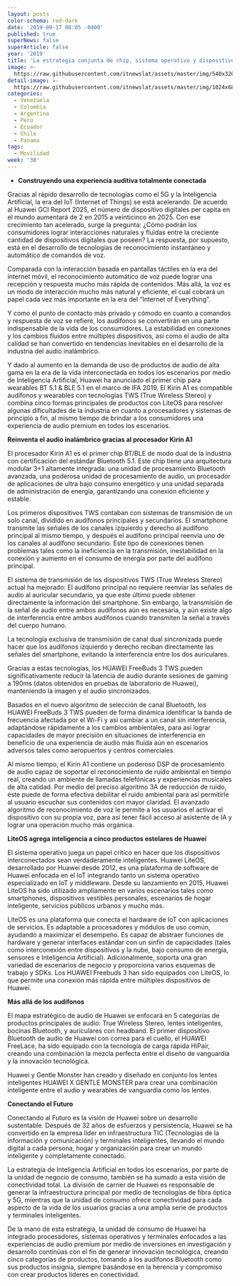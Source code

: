 ```yaml
---
layout: posts
color-schema: red-dark
date: '2019-09-17 08:05 -0400'
published: true
superNews: false
superArticle: false
year: '2019'
title: 'La estrategia conjunta de chip, sistema operativo y dispositivos de Huawei'
image: >-
  https://raw.githubusercontent.com/itnewslat/assets/master/img/540x320/Huawei-Best-IFA-p.jpg
detail-image: >-
  https://raw.githubusercontent.com/itnewslat/assets/master/img/1024x680/Huawei-Best-IFA-g.jpg
categories:
  - Venezuela
  - Colombia
  - Argentina
  - Perú
  - Ecuador
  - Chile
  - Panama
tags:
  - Movilidad
week: '38'
---
```

- **Construyendo una experiencia auditiva totalmente conectada**

Gracias al rápido desarrollo de tecnologías como el 5G y la Inteligencia Artificial, la era del IoT (Internet of Things) se está acelerando. De acuerdo al Huawei GCI Report 2025, el número de dispositivo digitales per capita en el mundo aumentará de 2 en 2015 a veinticinco en 2025. Con ese crecimiento tan acelerado, surge la pregunta: ¿Cómo podrán los consumidores lograr interacciones naturales y fluidas entre la creciente cantidad de dispositivos digitales que poseen? La respuesta, por supuesto, está en el desarrollo de tecnologías de reconocimiento instantáneo y automático de comandos de voz. 

Comparada con la interacción basada en pantallas táctiles en la era del internet móvil, el reconocimiento automático de voz puede lograr una recepción y respuesta mucho más rápida de contenidos. Más allá, la voz es un modo de interacción mucho más natural y eficiente, el cual cobrará un papel cada vez más importante en la era del “Internet of Everything”.  

Y como el punto de contacto más privado y cómodo en cuanto a comandos y respuesta de voz se refiere, los audífonos se convertirán en una parte indispensable de la vida de los consumidores. La estabilidad en conexiones y los cambios fluidos entre múltiples dispositivos, así como el audio de alta calidad se han convertido en tendencias inevitables en el desarrollo de la industria del audio inalámbrico. 

Y dado al aumento en la demanda de uso de productos de audio de alta gama en la era de la vida interconectada en todos los escenarios por medio de Inteligencia Artificial, Huawei ha anunciado el primer chip para wearables BT 5.1 & BLE 5.1 en el marco de IFA 2019. El Kirin A1 es compatible audífonos y wearables con tecnologías TWS (True Wireless Stereo) y combina cinco formas principales de productos con LiteOS para resolver algunas dificultades de la industria en cuanto a procesadores y sistemas de principio a fin, al mismo tiempo de brindar a los consumidores una experiencia de audio premium en todos los escenarios. 

**Reinventa el audio inalámbrico gracias al procesador Kirin A1**

El procesador Kirin A1 es el primer chip BT/BLE de modo dual de la industria con certificación del estándar Bluetooth 5.1. Este chip tiene una arquitectura modular 3+1 altamente integrada: una unidad de procesamiento Bluetooth avanzada, una poderosa unidad de procesamiento de audio, un procesador de aplicaciones de ultra bajo consumo energético y una unidad separada de administración de energía, garantizando una conexión eficiente y estable.

Los primeros dispositivos TWS contaban con sistemas de transmisión de un solo canal, dividido en audífonos principales y secundarios. El smartphone transmite las señales de los canales izquierdo y derecho al audífono principal al mismo tiempo, y después el audífono principal reenvía uno de los canales al audífono secundario. Este tipo de conexiones tienen problemas tales como la ineficiencia en la transmisión, inestabilidad en la conexión y aumento en el consumo de energía por parte del audífono principal. 

El sistema de transmisión de los dispositivos TWS (True Wireless Stereo) actual ha mejorado: El audífono principal no requiere reenviar las señales de audio al auricular secundario, ya que este último puede obtener directamente la información del smartphone. Sin embargo, la transmisión de la señal de audio entre ambos audífonos aún es necesaria, y aún existe algo de interferencia entre ambos audífonos cuando transmiten la señal a través del cuerpo humano. 

La tecnología exclusiva de transmisión de canal dual sincronizada puede hacer que los audífonos izquierdo y derecho reciban directamente las señales del smartphone, evitando la interferencia entre los dos auriculares. 

Gracias a estas tecnologías, los HUAWEI FreeBuds 3 TWS pueden significativamente reducir la latencia de audio durante sesiones de gaming a 190ms (datos obtenidos en pruebas de laboratorio de Huawei), manteniendo la imagen y el audio sincronizados. 

Basados en el nuevo algoritmo de selección de canal Bluetooth, los HUAWEI FreeBuds 3 TWS pueden de forma dinámica identificar la banda de frecuencia afectada por el Wi-Fi y así cambiar a un canal sin interferencia, adaptándose rápidamente a los cambios ambientales, para así lograr capacidades de mayor precisión en situaciones de interferencia en beneficio de una experiencia de audio más fluida aún en escenarios adversos tales como aeropuertos y centros comerciales. 

Al mismo tiempo, el Kirin A1 contiene un poderoso DSP de procesamiento de audio capaz de soportar el reconocimiento de ruido ambiental en tiempo real, creando un ambiente de llamadas telefónicas y experiencias musicales de alta calidad. Por medio del preciso algoritmo 3A de reducción de ruido, éste puede de forma efectiva debilitar el ruido ambiental para así permitirle al usuario escuchar sus contenidos con mayor claridad. El avanzado algoritmo de reconocimiento de voz le permite a los usuarios el activar el dispositivo con su propia voz, para así tener fácil acceso al asistente de IA y lograr una operación mucho más orgánica. 

**LiteOS agrega inteligencia a cinco productos estelares de Huawei**

El sistema operativo juega un papel crítico en hacer que los dispositivos interconectados sean verdaderamente inteligentes. Huawei LiteOS, desarrollado por Huawei desde 2012, es una plataforma de software de Huawei enfocada en el IoT integrando tanto un sistema operativo especializado en IoT y middleware. Desde su lanzamiento en 2015, Huawei LiteOS ha sido utilizado ampliamente en varios escenarios tales como smartphones, dispositivos vestibles personales, escenarios de hogar inteligente, servicios públicos urbanos y mucho más. 

LiteOS es una plataforma que conecta el hardware de IoT con aplicaciones de servicios. Es adaptable a procesadores y módulos de uso común, ayudando a maximizar el desempeño. Es capaz de abstraer funciones de hardware y generar interfaces estándar con un sinfín de capacidades (tales como interconexión entre dispositivos y la nube, bajo consumo de energía, sensores e Inteligencia Artificial). Adicionalmente, soporta una gran variedad de escenarios de negocio y proporciona varios esquemas de trabajo y SDKs. Los HUAWEI Freebuds 3 han sido equipados con LiteOS, lo que permite una conexión más rápida entre múltiples dispositivos de Huawei. 

**Más allá de los audífonos**

El mapa estratégico de audio de Huawei se enfocará en 5 categorías de productos principales de audio: True Wireless Stereo, lentes inteligentes, bocinas Bluetooth, y auriculares con headband. El primer dispositivo Bluetooth de audio de Huawei con correa para el cuello, el HUAWEI FreeLace, ha sido equipado con la tecnología de carga rápida HiPair, creando una combinación la mezcla perfecta entre el diseño de vanguardia y la innovación tecnológica. 

Huawei y Gentle Monster han creado y diseñado en conjunto los lentes inteligentes HUAWEI X GENTLE MONSTER para crear una combinación inteligente entre el audio y wearables de vanguardia como los lentes. 

**Conectando el Futuro**

Conectando al Futuro es la visión de Huawei sobre un desarrollo sustentable. Después de 32 años de esfuerzos y persistencia, Huawei se ha convertido en la empresa líder en infraestructura TIC (Tecnologías de la información y comunicación) y terminales inteligentes, llevando el mundo digital a cada persona, hogar y organización para crear un mundo inteligente y completamente conectado. 

La estrategia de Inteligencia Artificial en todos los escenarios, por parte de la unidad de negocio de consumo, también se ha sumado a esta visión de conectividad total. La división de carrier de Huawei es responsable de generar la infraestructura principal por medio de tecnologías de fibra óptica y 5G, mientras que la unidad de consumo ofrece conectividad para cada aspecto de la vida de los usuarios gracias a una amplia serie de productos y terminales inteligentes. 

De la mano de esta estrategia, la unidad de consumo de Huawei ha integrado procesadores, sistemas operativos y terminales enfocados a las experiencias de audio premium por medio de inversiones en investigación y desarrollo continúas con el fin de generar innovación tecnológica, creando cinco categorías de productos, tomando a los audífonos Bluetooth como sus productos insignia, siempre basándose en la herencia y compromiso con crear productos líderes en conectividad.